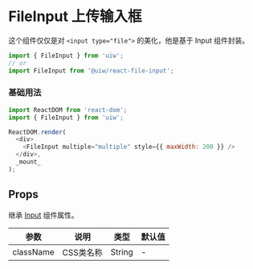 FileInput 上传输入框
===

这个组件仅仅是对 `<input type="file">` 的美化，他是基于 Input 组件封装。

```jsx
import { FileInput } from 'uiw';
// or
import FileInput from '@uiw/react-file-input';
```

### 基础用法

<!--rehype:bgWhite=true&codeSandbox=true&codePen=true-->
```js
import ReactDOM from 'react-dom';
import { FileInput } from 'uiw';

ReactDOM.render(
  <div>
    <FileInput multiple="multiple" style={{ maxWidth: 200 }} />
  </div>,
  _mount_
);
```

## Props

继承 [Input](#/components/input) 组件属性。

| 参数 | 说明 | 类型 | 默认值 |
|--------- |-------- |--------- |-------- |
| className | CSS类名称 | String | - |
